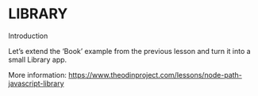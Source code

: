# LIBRARY

Introduction

Let’s extend the ‘Book’ example from the previous lesson and turn it into a
small Library app.

More information:
https://www.theodinproject.com/lessons/node-path-javascript-library
